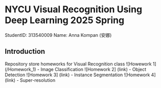 # NYCU Visual Recognition Using Deep Learning 2025 Spring

StudentID: 313540009
Name: Anna Kompan (安娜)

## Introduction
Repository store homeworks for Visual Recognition class
![Howework 1] (/Homework_1) - Image Classification
![Homework 2] (link) - Object Detection
![Homework 3] (link) - Instance Segmentation
![Homework 4] (link) - Super-resolution

